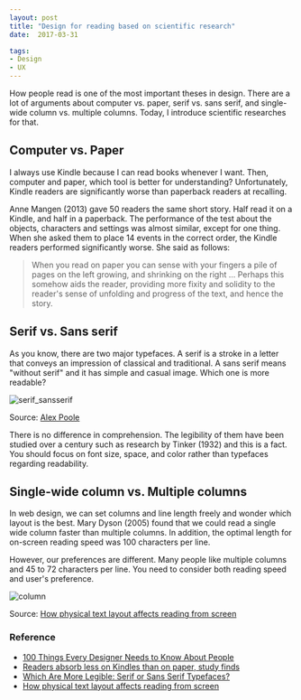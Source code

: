 ```yaml
---
layout: post
title: "Design for reading based on scientific research"
date:  2017-03-31

tags:
- Design
- UX
---
```


How people read is one of the most important theses in design. There are a lot of arguments about computer vs. paper, serif vs. sans serif, and single-wide column vs. multiple columns. Today, I introduce scientific researches for that.

## Computer vs. Paper

I always use Kindle because I can read books whenever I want. Then, computer and paper, which tool is better for understanding? Unfortunately, Kindle readers are significantly worse than paperback readers at recalling.

Anne Mangen (2013) gave 50 readers the same short story. Half read it on a Kindle, and half in a paperback. The performance of the test about the objects, characters and settings was almost similar, except for one thing. When she asked them to place 14 events in the correct order, the Kindle readers performed significantly worse. She said as follows:

> When you read on paper you can sense with your fingers a pile of pages on the left growing, and shrinking on the right ... Perhaps this somehow aids the reader, providing more fixity and solidity to the reader's sense of unfolding and progress of the text, and hence the story.

## Serif vs. Sans serif

As you know, there are two major typefaces. A serif is a stroke in a letter that conveys an impression of classical and traditional. A sans serif means "without serif" and it has simple and casual image. Which one is more readable?

![serif_sansserif]({{site.github.url}}/images/posts/serif_sansserif.gif)
<div class="source">Source: <a href="http://alexpoole.info/blog/which-are-more-legible-serif-or-sans-serif-typefaces/">Alex Poole</a></div>

There is no difference in comprehension. The legibility of them have been studied over a century such as research by Tinker (1932) and this is a fact. You should focus on font size, space, and color rather than typefaces regarding readability.

## Single-wide column vs. Multiple columns

In web design, we can set columns and line length freely and wonder which layout is the best. Mary Dyson (2005) found that we could read a single wide column faster than multiple columns. In addition, the optimal length for on-screen reading speed was 100 characters per line.

However, our preferences are different. Many people like multiple columns and 45 to 72 characters per line. You need to consider both reading speed and user's preference.

![column]({{site.github.url}}/images/posts/column.png)
<div class="source">Source: <a href="http://images3.wikia.nocookie.net/__cb20060729105544/psychology/images/e/eb/Dyson,_M_C_(2004).pdf">How physical text layout affects reading from screen</a></div>

### Reference

<div class="list">
  <ul>
    <li><a href="https://www.amazon.com/gp/product/B004X1V1CS/ref=as_li_tl?ie=UTF8&camp=1789&creative=9325&creativeASIN=B004X1V1CS&linkCode=as2&tag=schwalbe03-20&linkId=1bd1d5eed4a38452211a1e318c72525c">100 Things Every Designer Needs to Know About People</a></li>
    <li><a href="https://www.theguardian.com/books/2014/aug/19/readers-absorb-less-kindles-paper-study-plot-ereader-digitisation">Readers absorb less on Kindles than on paper, study finds</a></li>
    <li><a href="http://alexpoole.info/blog/which-are-more-legible-serif-or-sans-serif-typefaces/">Which Are More Legible: Serif or Sans Serif Typefaces?</a></li>
    <li><a href="http://images3.wikia.nocookie.net/__cb20060729105544/psychology/images/e/eb/Dyson,_M_C_(2004).pdf">How physical text layout affects reading from screen</a></li>
 </ul>
</div>

